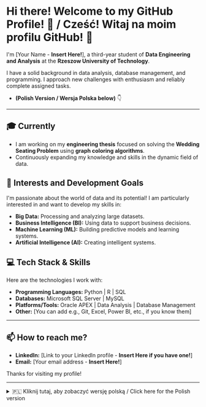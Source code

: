 # Hi there! Welcome to my GitHub Profile! 👋 / Cześć! Witaj na moim profilu GitHub! 👋

I'm [Your Name - **Insert Here!**], a third-year student of **Data Engineering and Analysis** at the **Rzeszow University of Technology**.

I have a solid background in data analysis, database management, and programming. I approach new challenges with enthusiasm and reliably complete assigned tasks.

* **(Polish Version / Wersja Polska below)** 👇

---

## 🎓 Currently

* I am working on my **engineering thesis** focused on solving the **Wedding Seating Problem** using **graph coloring algorithms**.
* Continuously expanding my knowledge and skills in the dynamic field of data.

## 🌱 Interests and Development Goals

I'm passionate about the world of data and its potential! I am particularly interested in and want to develop my skills in:

* **Big Data:** Processing and analyzing large datasets.
* **Business Intelligence (BI):** Using data to support business decisions.
* **Machine Learning (ML):** Building predictive models and learning systems.
* **Artificial Intelligence (AI):** Creating intelligent systems.

## 💻 Tech Stack & Skills

Here are the technologies I work with:

* **Programming Languages:** Python | R | SQL
* **Databases:** Microsoft SQL Server | MySQL
* **Platforms/Tools:** Oracle APEX | Data Analysis | Database Management
* **Other:** [You can add e.g., Git, Excel, Power BI, etc., if you know them]

---

## 📫 How to reach me?

* **LinkedIn:** [Link to your LinkedIn profile - **Insert Here if you have one!**]
* **Email:** [Your email address - **Insert Here!**]

Thanks for visiting my profile!

---

<details>
<summary>🇵🇱 Kliknij tutaj, aby zobaczyć wersję polską / Click here for the Polish version</summary>

## Witaj na moim profilu GitHub! 👋

Nazywam się [Twoje Imię i Nazwisko - **Wstaw tutaj!**] i jestem studentem trzeciego roku **Inżynierii i Analizy Danych** na **Politechnice Rzeszowskiej**.

Posiadam solidne podstawy w zakresie analizy danych, zarządzania bazami danych oraz programowania. Z entuzjazmem podchodzę do nowych wyzwań i rzetelnie wykonuję powierzone zadania.

---

## 🎓 Aktualnie

* Jestem w trakcie realizacji **pracy inżynierskiej** dotyczącej rozwiązania **Problemu Optymalnego Rozsadzenia Gości Weselnych** (Wedding Seating Problem). W projekcie wykorzystuję algorytmy **kolorowania grafów**.
* Stale poszerzam swoją wiedzę i umiejętności w dynamicznie rozwijającej się dziedzinie danych.

## 🌱 Zainteresowania i Rozwój

Pasjonuje mnie świat danych i jego potencjał! Szczególnie interesują mnie i chcę rozwijać się w obszarach:

* **Big Data:** Przetwarzanie i analiza dużych zbiorów danych.
* **Business Intelligence (BI):** Wykorzystanie danych do wspierania decyzji biznesowych.
* **Machine Learning (ML):** Budowanie modeli predykcyjnych i systemów uczących się.
* **Sztuczna Inteligencja (AI):** Tworzenie inteligentnych systemów.

## 💻 Technologie i Umiejętności

Oto technologie, z którymi pracuję:

* **Języki programowania:** Python | R | SQL
* **Bazy Danych:** Microsoft SQL Server | MySQL
* **Platformy/Narzędzia:** Oracle APEX | Analiza Danych | Zarządzanie Bazami Danych
* **Inne:** [Możesz tu dodać np. Git, Excel, Power BI, etc. jeśli znasz]

---

## 📫 Jak się ze mną skontaktować?

* **LinkedIn:** [Link do Twojego profilu LinkedIn - **Wstaw tutaj jeśli posiadasz!**]
* **Email:** [Twój adres email - **Wstaw tutaj!**]

Dziękuję za odwiedzenie mojego profilu!

</details>
